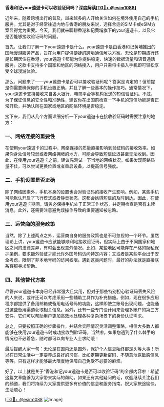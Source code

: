 **香港和记your遠遊卡可以收验证码吗？深度解读[[TG💪+ @esim1088](https://t.me/s/esim1088)]**

近年来，随着跨境出行的普及，越来越多的人开始关注如何在境外使用自己的手机服务。尤其是对于经常往返内地与香港的朋友来说，选择合适的SIM卡或eSIM方案显得尤为重要。今天，我们就来聊聊香港和记黄埔旗下的your遠遊卡，以及它是否能够接收验证码的问题。

首先，让我们了解一下your遠遊卡是什么。your遠遊卡是由香港和记黄埔推出的国际漫游服务产品，旨在为用户提供便捷的跨境通信解决方案。无论是短期旅行还是长期居住在香港，your遠遊卡都能为你提供稳定、快速的数据流量和语音通话服务。这款卡支持多个国家和地区的网络接入，用户只需将卡插入手机即可轻松享受全球漫游体验。

那么，问题来了——your遠遊卡是否可以接收验证码呢？答案是肯定的！但前提是你需要确保你的手机设置正确，并且了解一些基本的操作技巧。通常情况下，your遠遊卡支持接收来自各大银行、电商平台等机构发送的短信验证码。不过，为了保证信息的安全性和准确性，建议你在出国前检查一下手机的短信功能是否正常开启，并确认所在国家或地区的网络环境是否稳定。

接下来，我们从几个方面详细分析一下your遠遊卡在接收验证码时需要注意的地方：

### 一、网络连接的重要性

在使用your遠遊卡的过程中，网络连接的质量直接影响到验证码的接收效率。如果你身处信号较弱或者网络拥堵的地方，可能会导致短信延迟甚至无法收到。因此，在使用your遠遊卡之前，建议先测试一下当地的网络状况。如果发现网络质量不佳，可以尝试更换位置或者重启设备，以提高信号强度。

### 二、手机设置是否正确

除了网络因素外，手机本身的设置也会对验证码的接收产生影响。例如，某些手机可能默认开启了飞行模式或者静音状态，这都会妨碍短信的及时到达。因此，在使用your遠遊卡期间，请务必保持手机处于正常工作状态，并定期检查是否有未读消息。此外，还需要注意避免误操作导致的重要通知被忽略。

### 三、运营商的服务政策

当然，除了上述两点之外，运营商自身的服务政策也是不可忽视的一个环节。虽然理论上讲，your遠遊卡应该能够顺利地接收验证码，但实际上由于不同国家和地区之间的法律差异，有时会出现意外情况。比如，某些地区可能存在严格的隐私保护条例，要求额外验证才能允许外国号码访问特定内容；又或者是某些平台出于安全考虑，限制了非本地号码的访问权限。遇到这类问题时，最好的办法就是直接联系客服寻求帮助。

### 四、其他替代方案

尽管your遠遊卡本身已经非常强大且实用，但对于那些特别担心验证码丢失风险的人来说，或许还可以考虑采用一些辅助工具作为补充措施。例如，现在很多应用程序都提供了备用邮箱或备用电话号码的功能，这样即使主账号出现问题，也能通过这些备用渠道获取相关信息。另外，还有一些专门设计用来管理多账户的第三方软件，它们可以帮助用户更加高效地处理各种复杂场景下的身份认证需求。

总之，只要按照正确的步骤操作，并结合实际情况灵活调整策略，相信大多数人都能够在使用your遠遊卡时成功接收到验证码。当然啦，如果您遇到了什么棘手的情况也不必着急，随时都可以向专业人士求助哦！

最后提醒大家一句：无论是在国内还是国外，保护个人信息始终都是头等大事！所以在日常生活中一定要养成良好的习惯，比如定期更新密码、不随意泄露敏感信息等等。只有这样才能够最大限度地保障自己免受不必要的麻烦。

好了，以上就是关于“香港和记your遠遊卡是否可以收验证码”的全部内容啦！希望这篇文章能够为大家带来实际的帮助。如果还有其他疑问的话，欢迎继续关注我们的频道，我们将持续为大家提供更多有价值的信息和服务指南。祝大家旅途愉快，生活顺心！

[[TG💪+ @esim1088](https://t.me/s/esim1088) ![Image](https://i.postimg.cc/4NQfJmqS/Snipaste-2025-05-13-00-14-12.png)]
